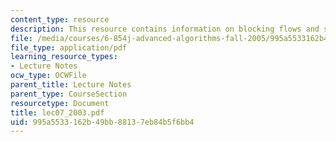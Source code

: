 ```yaml
---
content_type: resource
description: This resource contains information on blocking flows and scaling algorithms.
file: /media/courses/6-854j-advanced-algorithms-fall-2005/995a5533162b49bb88137eb84b5f6bb4_lec07_2003.pdf
file_type: application/pdf
learning_resource_types:
- Lecture Notes
ocw_type: OCWFile
parent_title: Lecture Notes
parent_type: CourseSection
resourcetype: Document
title: lec07_2003.pdf
uid: 995a5533-162b-49bb-8813-7eb84b5f6bb4
---
```

